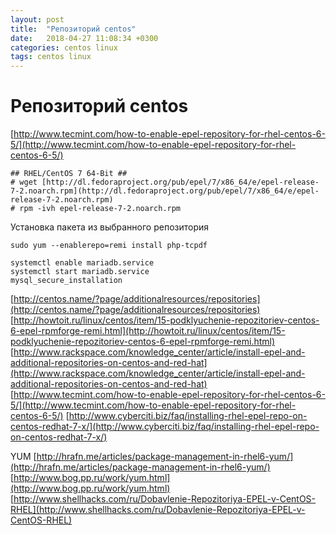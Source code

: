 ```yaml
---
layout: post
title:  "Репозиторий centos"
date:   2018-04-27 11:08:34 +0300
categories: centos linux
tags: centos linux
---
```


# Репозиторий centos
[http://www.tecmint.com/how-to-enable-epel-repository-for-rhel-centos-6-5/](http://www.tecmint.com/how-to-enable-epel-repository-for-rhel-centos-6-5/)
```
## RHEL/CentOS 7 64-Bit ##
# wget [http://dl.fedoraproject.org/pub/epel/7/x86_64/e/epel-release-7-2.noarch.rpm](http://dl.fedoraproject.org/pub/epel/7/x86_64/e/epel-release-7-2.noarch.rpm)
# rpm -ivh epel-release-7-2.noarch.rpm
```
Установка пакета из выбранного репозитория
```
sudo yum --enablerepo=remi install php-tcpdf
```
```
systemctl enable mariadb.service
systemctl start mariadb.service
mysql_secure_installation
```

[http://centos.name/?page/additionalresources/repositories](http://centos.name/?page/additionalresources/repositories)
[http://howtoit.ru/linux/centos/item/15-podklyuchenie-repozitoriev-centos-6-epel-rpmforge-remi.html](http://howtoit.ru/linux/centos/item/15-podklyuchenie-repozitoriev-centos-6-epel-rpmforge-remi.html)
[http://www.rackspace.com/knowledge_center/article/install-epel-and-additional-repositories-on-centos-and-red-hat](http://www.rackspace.com/knowledge_center/article/install-epel-and-additional-repositories-on-centos-and-red-hat)
[http://www.tecmint.com/how-to-enable-epel-repository-for-rhel-centos-6-5/](http://www.tecmint.com/how-to-enable-epel-repository-for-rhel-centos-6-5/)
[http://www.cyberciti.biz/faq/installing-rhel-epel-repo-on-centos-redhat-7-x/](http://www.cyberciti.biz/faq/installing-rhel-epel-repo-on-centos-redhat-7-x/)


YUM
[http://hrafn.me/articles/package-management-in-rhel6-yum/](http://hrafn.me/articles/package-management-in-rhel6-yum/)
[http://www.bog.pp.ru/work/yum.html](http://www.bog.pp.ru/work/yum.html)
[http://www.shellhacks.com/ru/Dobavlenie-Repozitoriya-EPEL-v-CentOS-RHEL](http://www.shellhacks.com/ru/Dobavlenie-Repozitoriya-EPEL-v-CentOS-RHEL)